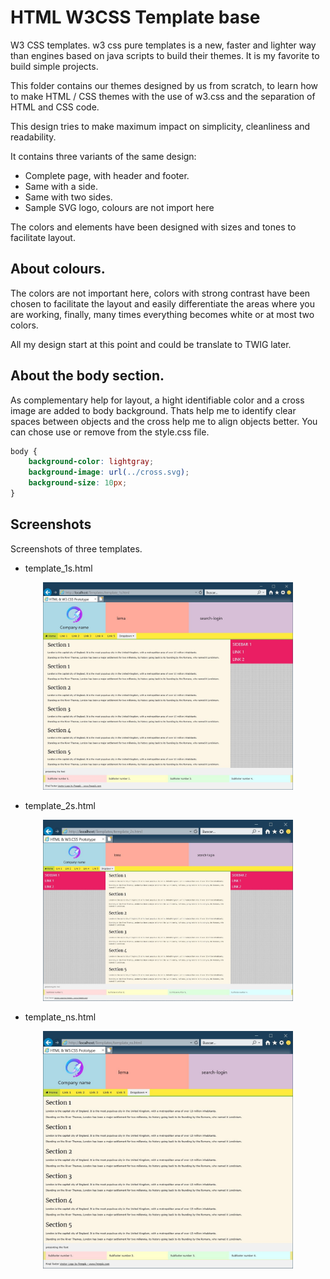# HTML W3CSS Template base

W3 CSS templates. w3 css pure templates is a new, faster and lighter way than engines based on java scripts to build their themes.
It is my favorite to build simple projects.

This folder contains our themes designed by us from scratch, to learn how to make HTML / CSS themes with the use of w3.css and the separation of HTML and CSS code.

This design tries to make maximum impact on simplicity, cleanliness and readability.

It contains three variants of the same design:

- Complete page, with header and footer.
- Same with a side.
- Same with two sides.
- Sample SVG logo, colours are not import here

The colors and elements have been designed with sizes and tones to facilitate layout.

## About colours.

The colors are not important here, colors with strong contrast have been chosen to facilitate the layout and easily differentiate the areas where you are working, finally, many times everything becomes white or at most two colors.

All my design start at this point and could be translate to TWIG later.

## About the body section.

As complementary help for layout, a hight identifiable color and a cross image are added to body background.
Thats help me to identify clear spaces between objects and the cross help me to align objects better.
You can chose use or remove from the style.css file.

```css
body {
    background-color: lightgray;
    background-image: url(../cross.svg);
    background-size: 10px;
}
```

## Screenshots

Screenshots of three templates.

- template_1s.html

<div align="center">
  <img src="screenshot_1s.JPG"  width="400" height="auto">
</div>

- template_2s.html

<div align="center">
  <img src="screenshot_2s.JPG"  width="400" height="auto">
</div>

- template_ns.html

<div align="center">
  <img src="screenshot_ns.JPG"  width="400" height="auto">
</div>